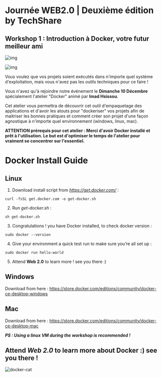 # Journée WEB2.0 | Deuxième édition by TechShare
## Workshop 1 : Introduction à Docker, votre futur meilleur ami

![img](https://scontent-mad1-1.xx.fbcdn.net/v/t1.0-9/24300914_319185161821332_2575356649231818980_n.jpg?oh=297a2fb1683beae3f3ee3c09aadcabd5&oe=5A8D761D)

![img](https://scontent-mad1-1.xx.fbcdn.net/v/t1.0-9/24300963_319305821809266_7243258022229497873_n.jpg?oh=0b2e2e5626836c2b3c9cfd70d3a07ead&oe=5A967FF1)

Vous voulez que vos projets soient exécutés dans n'importe quel système d'exploitation, mais vous n'avez pas les outils techniques pour ce faire !

Vous n'avez qu'à rejoindre notre événement le **Dimanche 10 Décembre** spécialement l'atelier "Docker" animé par **Imad Hsissou**.

Cet atelier vous permettra de découvrir cet outil d'empaquetage des applications et d'avoir les atouts pour "dockeriser" vos projets afin de maitriser les bonnes pratiques et comment créer son projet d'une façon agnostique à n'importe quel environnement (windows, linux, mac).

**ATTENTION prérequis pour cet atelier : Merci d'avoir Docker installé et prêt à l'utilisation. Le but est d'optimiser le temps de l'atelier pour vraiment se concentrer sur l'essentiel.**


# Docker Install Guide

## Linux 

1. Download install script from *https://get.docker.com/* :
```
curl -fsSL get.docker.com -o get-docker.sh
```

2. Run *get-docker.sh* :

```
sh get-docker.sh
```
3. Congratulations ! you have Docker installed, to check docker version :
```
sudo docker --version
```
4. Give your environment a quick test run to make sure you’re all set up :
```
sudo docker run hello-world
```
5. Attend **Web 2.0** to learn more ! see you there :)

## Windows

Download from here : https://store.docker.com/editions/community/docker-ce-desktop-windows

## Mac

Download from here : https://store.docker.com/editions/community/docker-ce-desktop-mac

***PS : Using a linux VM during the workshop is recommended !***

## Attend *Web 2.0* to learn more about Docker :) see you there !

![docker-cat](https://www.docker.com/sites/default/files/catkeyboard%402x-min.png)


